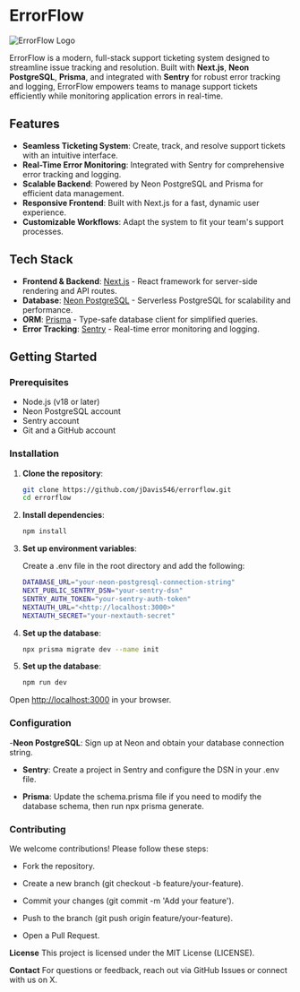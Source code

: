 # ErrorFlow

![ErrorFlow Logo](path/to/logo.png)

ErrorFlow is a modern, full-stack support ticketing system designed to streamline issue tracking and resolution. Built with **Next.js**, **Neon PostgreSQL**, **Prisma**, and integrated with **Sentry** for robust error tracking and logging, ErrorFlow empowers teams to manage support tickets efficiently while monitoring application errors in real-time.

## Features

- **Seamless Ticketing System**: Create, track, and resolve support tickets with an intuitive interface.
- **Real-Time Error Monitoring**: Integrated with Sentry for comprehensive error tracking and logging.
- **Scalable Backend**: Powered by Neon PostgreSQL and Prisma for efficient data management.
- **Responsive Frontend**: Built with Next.js for a fast, dynamic user experience.
- **Customizable Workflows**: Adapt the system to fit your team's support processes.

## Tech Stack

- **Frontend & Backend**: [Next.js](https://nextjs.org/) - React framework for server-side rendering and API routes.
- **Database**: [Neon PostgreSQL](https://neon.tech/) - Serverless PostgreSQL for scalability and performance.
- **ORM**: [Prisma](https://www.prisma.io/) - Type-safe database client for simplified queries.
- **Error Tracking**: [Sentry](https://sentry.io/) - Real-time error monitoring and logging.

## Getting Started

### Prerequisites

- Node.js (v18 or later)
- Neon PostgreSQL account
- Sentry account
- Git and a GitHub account

### Installation

1. **Clone the repository**:

   ```bash
   git clone https://github.com/jDavis546/errorflow.git
   cd errorflow

2. **Install dependencies**:

   ```bash
   npm install

3. **Set up environment variables**:

   Create a .env file in the root directory and add the following:

   ```bash
   DATABASE_URL="your-neon-postgresql-connection-string"
   NEXT_PUBLIC_SENTRY_DSN="your-sentry-dsn"
   SENTRY_AUTH_TOKEN="your-sentry-auth-token"
   NEXTAUTH_URL="<http://localhost:3000>"
   NEXTAUTH_SECRET="your-nextauth-secret"

4. **Set up the database**:

   ```bash
   npx prisma migrate dev --name init

5. **Set up the database**:

   ```bash
   npm run dev


Open <http://localhost:3000> in your browser.

### Configuration

-**Neon PostgreSQL**: Sign up at Neon and obtain your database connection string.

- **Sentry**: Create a project in Sentry and configure the DSN in your .env file.

- **Prisma**: Update the schema.prisma file if you need to modify the database schema, then run npx prisma generate.

### Contributing

We welcome contributions! Please follow these steps:

- Fork the repository.

- Create a new branch (git checkout -b feature/your-feature).

- Commit your changes (git commit -m 'Add your feature').

- Push to the branch (git push origin feature/your-feature).

- Open a Pull Request.

**License**
This project is licensed under the MIT License (LICENSE).

**Contact**
For questions or feedback, reach out via GitHub Issues or connect with us on X.
